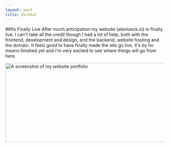 ```yaml
---
layout: post
title: Eureka!
---
```


##Its Finally Live
After much anticipation my website (alexlueck.io) is finally live. I can't take all the credit though
I had a lot of help, both with the frontend, development and design, and the backend, website hosting and
the domain. It feels good to have finally made the site go live, it's by no means finished yet and
i'm very excited to see where things will go from here.

<img src="http://Callmezyos.github.io/images/website-sreenshot.jpg" alt="A screenshot of my website
portfolio" style="width:650px;height:250px;position:centre">

